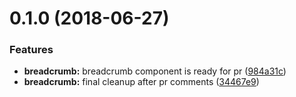 <a name="0.1.0"></a>
# 0.1.0 (2018-06-27)


### Features

* **breadcrumb:** breadcrumb component is ready for pr ([984a31c](https://github.com/rei/rei-cedar/commit/984a31c))
* **breadcrumb:** final cleanup after pr comments ([34467e9](https://github.com/rei/rei-cedar/commit/34467e9))



